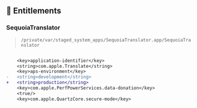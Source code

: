 ## 🔑 Entitlements

### SequoiaTranslator

> `/private/var/staged_system_apps/SequoiaTranslator.app/SequoiaTranslator`

```diff

 	<key>application-identifier</key>
 	<string>com.apple.Translate</string>
 	<key>aps-environment</key>
-	<string>development</string>
+	<string>production</string>
 	<key>com.apple.PerfPowerServices.data-donation</key>
 	<true/>
 	<key>com.apple.QuartzCore.secure-mode</key>

```
